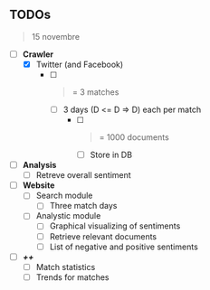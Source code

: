 ## TODOs
> 15 novembre

- [ ] **Crawler**
  - [x] Twitter (and Facebook)
    - [ ] >= 3 matches
      - [ ] 3 days (D <= D => D) each per match
        - [ ] >= 1000 documents
          - [ ] Store in DB
- [ ] **Analysis**
  - [ ] Retreve overall sentiment
- [ ] **Website**
  - [ ] Search module
    - [ ] Three match days
  - [ ] Analystic module
    - [ ] Graphical visualizing of sentiments
    - [ ] Retrieve relevant documents
    - [ ] List of negative and positive sentiments
- [ ] ___++___
  - [ ] Match statistics
  - [ ] Trends for matches
